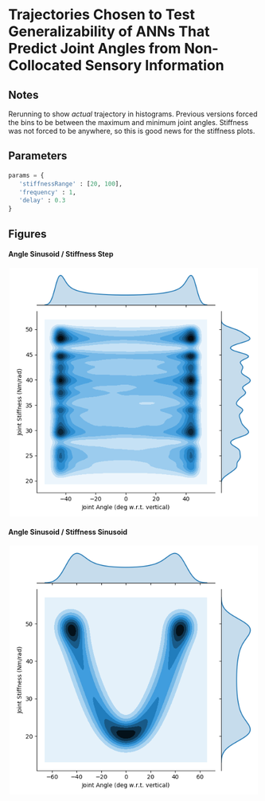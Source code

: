 
# Trajectories Chosen to Test Generalizability of ANNs That Predict Joint Angles from Non-Collocated Sensory Information

## Notes

Rerunning to show _actual_ trajectory in histograms. Previous versions forced the bins to be between the maximum and minimum joint angles. Stiffness was not forced to be anywhere, so this is good news for the stiffness plots.

## Parameters

 ```py
 params = {
	'stiffnessRange' : [20, 100],
	'frequency' : 1,
	'delay' : 0.3
}
```

## Figures

#### Angle Sinusoid / Stiffness Step

<p align="center">
	<img width="500" src="angleSin_stiffStep/C4_diff_reference_trajectories_01-04.png">
</p>

#### Angle Sinusoid / Stiffness Sinusoid

<p align="center">
	<img width="500" src="angleSin_stiffSin/lower_stiffness_01-04.png">
</p>
